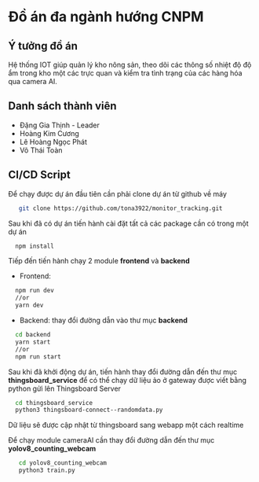 # Đồ án đa ngành hướng CNPM
## Ý tưởng đồ án
Hệ thống IOT giúp quản lý kho nông sản, theo dõi các thông số nhiệt độ độ ẩm trong kho một các trực quan và kiểm tra tình trạng của các hàng hóa qua camera AI.
## Danh sách thành viên
- Đặng Gia Thịnh - Leader
- Hoàng Kim Cương
- Lê Hoàng Ngọc Phát
- Võ Thái Toàn 
## CI/CD Script
Để chạy được dự án đầu tiên cần phải clone dự án từ github về máy
```bash
   git clone https://github.com/tona3922/monitor_tracking.git
```
Sau khi đã có dự án tiến hành cài đặt tất cả các package cần có trong một dự án
```bash
  npm install
```
Tiếp đến tiến hành chạy 2 module **frontend** và **backend**
- Frontend:
```bash
  npm run dev
  //or
  yarn dev
```
- Backend: thay đổi đường dẫn vào thư mục **backend**
```bash
  cd backend
  yarn start
  //or
  npm run start
```
Sau khi đã khởi động dự án, tiến hành thay đổi đường dẫn đến thư mục **thingsboard_service** để có thể chạy dữ liệu ảo ở gateway được viết bằng python gửi lên Thingsboard Server
```bash
  cd thingsboard_service
  python3 thingsboard-connect--randomdata.py
```
Dữ liệu sẽ được cập nhật từ thingsboard sang webapp một cách realtime

Để chạy module cameraAI cần thay đổi đường dẫn đến thư mục **yolov8_counting_webcam**
```bash
   cd yolov8_counting_webcam
   python3 train.py
```


